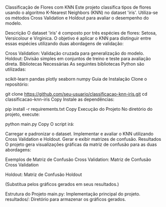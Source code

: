 Classificação de Flores com KNN
Este projeto classifica tipos de flores usando o algoritmo K-Nearest Neighbors (KNN) no dataset 'iris'. Utiliza-se os métodos Cross Validation e Holdout para avaliar o desempenho do modelo.

Descrição
O dataset 'iris' é composto por três espécies de flores: Setosa, Versicolour e Virginica. O objetivo é aplicar o KNN para distinguir entre essas espécies utilizando duas abordagens de validação:

Cross Validation: Validação cruzada para generalização do modelo.
Holdout: Divisão simples em conjuntos de treino e teste para avaliação direta.
Bibliotecas Necessárias
As seguintes bibliotecas Python são utilizadas:

scikit-learn
pandas
plotly
seaborn
numpy
Guia de Instalação
Clone o repositório:

git clone https://github.com/seu-usuario/classificacao-knn-iris.git
cd classificacao-knn-iris
Copy
Instale as dependências:

pip install -r requirements.txt
Copy
Execução do Projeto
No diretório do projeto, execute:

python main.py
Copy
O script irá:

Carregar e padronizar o dataset.
Implementar e avaliar o KNN utilizando Cross Validation e Holdout.
Gerar e exibir matrizes de confusão.
Resultados
O projeto gera visualizações gráficas da matriz de confusão para as duas abordagens:

Exemplos de Matriz de Confusão
Cross Validation: Matriz de Confusão Cross Validation

Holdout: Matriz de Confusão Holdout

(Substitua pelos gráficos gerados em seus resultados.)

Estrutura do Projeto
main.py: Implementação principal do projeto.
resultados/: Diretório para armazenar os gráficos gerados.
